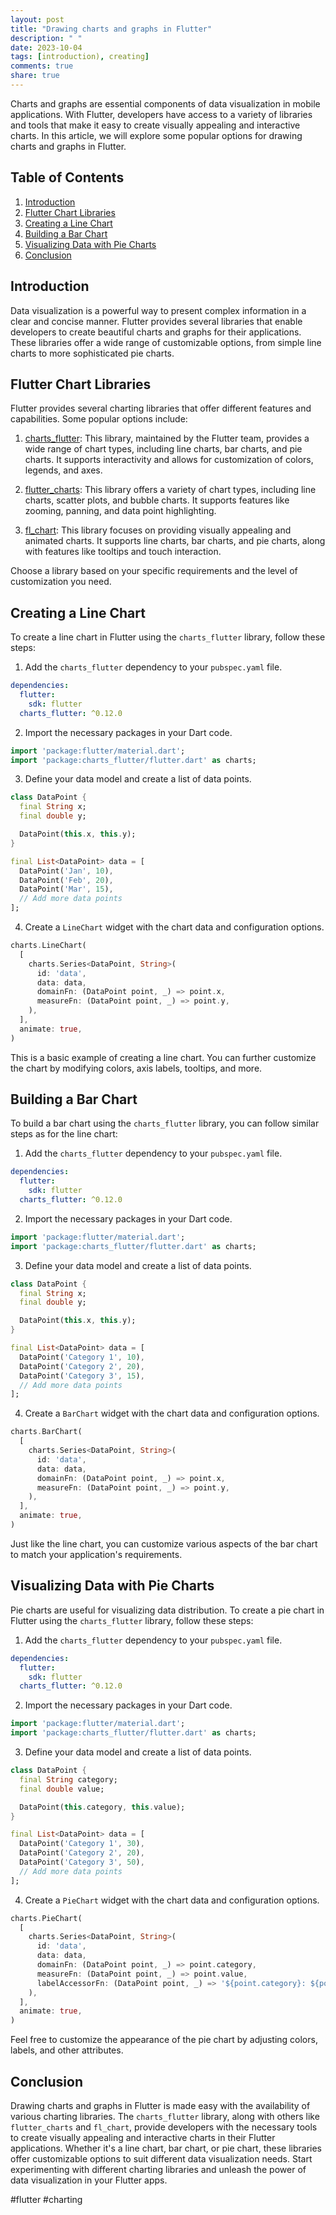 ```yaml
---
layout: post
title: "Drawing charts and graphs in Flutter"
description: " "
date: 2023-10-04
tags: [introduction), creating]
comments: true
share: true
---
```


Charts and graphs are essential components of data visualization in mobile applications. With Flutter, developers have access to a variety of libraries and tools that make it easy to create visually appealing and interactive charts. In this article, we will explore some popular options for drawing charts and graphs in Flutter.

## Table of Contents
1. [Introduction](#introduction)
2. [Flutter Chart Libraries](#flutter-chart-libraries)
3. [Creating a Line Chart](#creating-a-line-chart)
4. [Building a Bar Chart](#building-a-bar-chart)
5. [Visualizing Data with Pie Charts](#visualizing-data-with-pie-charts)
6. [Conclusion](#conclusion)

## Introduction
Data visualization is a powerful way to present complex information in a clear and concise manner. Flutter provides several libraries that enable developers to create beautiful charts and graphs for their applications. These libraries offer a wide range of customizable options, from simple line charts to more sophisticated pie charts.

## Flutter Chart Libraries
Flutter provides several charting libraries that offer different features and capabilities. Some popular options include:

1. [charts_flutter](https://pub.dev/packages/charts_flutter): This library, maintained by the Flutter team, provides a wide range of chart types, including line charts, bar charts, and pie charts. It supports interactivity and allows for customization of colors, legends, and axes.

2. [flutter_charts](https://pub.dev/packages/flutter_charts): This library offers a variety of chart types, including line charts, scatter plots, and bubble charts. It supports features like zooming, panning, and data point highlighting.

3. [fl_chart](https://pub.dev/packages/fl_chart): This library focuses on providing visually appealing and animated charts. It supports line charts, bar charts, and pie charts, along with features like tooltips and touch interaction.

Choose a library based on your specific requirements and the level of customization you need.

## Creating a Line Chart
To create a line chart in Flutter using the `charts_flutter` library, follow these steps:

1. Add the `charts_flutter` dependency to your `pubspec.yaml` file.
```yaml
dependencies:
  flutter:
    sdk: flutter
  charts_flutter: ^0.12.0
```

2. Import the necessary packages in your Dart code.
```dart
import 'package:flutter/material.dart';
import 'package:charts_flutter/flutter.dart' as charts;
```

3. Define your data model and create a list of data points.
```dart
class DataPoint {
  final String x;
  final double y;

  DataPoint(this.x, this.y);
}

final List<DataPoint> data = [
  DataPoint('Jan', 10),
  DataPoint('Feb', 20),
  DataPoint('Mar', 15),
  // Add more data points
];
```

4. Create a `LineChart` widget with the chart data and configuration options.
```dart
charts.LineChart(
  [
    charts.Series<DataPoint, String>(
      id: 'data',
      data: data,
      domainFn: (DataPoint point, _) => point.x,
      measureFn: (DataPoint point, _) => point.y,
    ),
  ],
  animate: true,
)
```

This is a basic example of creating a line chart. You can further customize the chart by modifying colors, axis labels, tooltips, and more.

## Building a Bar Chart
To build a bar chart using the `charts_flutter` library, you can follow similar steps as for the line chart:

1. Add the `charts_flutter` dependency to your `pubspec.yaml` file.
```yaml
dependencies:
  flutter:
    sdk: flutter
  charts_flutter: ^0.12.0
```

2. Import the necessary packages in your Dart code.
```dart
import 'package:flutter/material.dart';
import 'package:charts_flutter/flutter.dart' as charts;
```

3. Define your data model and create a list of data points.
```dart
class DataPoint {
  final String x;
  final double y;

  DataPoint(this.x, this.y);
}

final List<DataPoint> data = [
  DataPoint('Category 1', 10),
  DataPoint('Category 2', 20),
  DataPoint('Category 3', 15),
  // Add more data points
];
```

4. Create a `BarChart` widget with the chart data and configuration options.
```dart
charts.BarChart(
  [
    charts.Series<DataPoint, String>(
      id: 'data',
      data: data,
      domainFn: (DataPoint point, _) => point.x,
      measureFn: (DataPoint point, _) => point.y,
    ),
  ],
  animate: true,
)
```

Just like the line chart, you can customize various aspects of the bar chart to match your application's requirements.

## Visualizing Data with Pie Charts
Pie charts are useful for visualizing data distribution. To create a pie chart in Flutter using the `charts_flutter` library, follow these steps:

1. Add the `charts_flutter` dependency to your `pubspec.yaml` file.
```yaml
dependencies:
  flutter:
    sdk: flutter
  charts_flutter: ^0.12.0
```

2. Import the necessary packages in your Dart code.
```dart
import 'package:flutter/material.dart';
import 'package:charts_flutter/flutter.dart' as charts;
```
  
3. Define your data model and create a list of data points.
```dart
class DataPoint {
  final String category;
  final double value;

  DataPoint(this.category, this.value);
}

final List<DataPoint> data = [
  DataPoint('Category 1', 30),
  DataPoint('Category 2', 20),
  DataPoint('Category 3', 50),
  // Add more data points
];
```

4. Create a `PieChart` widget with the chart data and configuration options.
```dart
charts.PieChart(
  [
    charts.Series<DataPoint, String>(
      id: 'data',
      data: data,
      domainFn: (DataPoint point, _) => point.category,
      measureFn: (DataPoint point, _) => point.value,
      labelAccessorFn: (DataPoint point, _) => '${point.category}: ${point.value}',
    ),
  ],
  animate: true,
)
```

Feel free to customize the appearance of the pie chart by adjusting colors, labels, and other attributes.

## Conclusion
Drawing charts and graphs in Flutter is made easy with the availability of various charting libraries. The `charts_flutter` library, along with others like `flutter_charts` and `fl_chart`, provide developers with the necessary tools to create visually appealing and interactive charts in their Flutter applications. Whether it's a line chart, bar chart, or pie chart, these libraries offer customizable options to suit different data visualization needs. Start experimenting with different charting libraries and unleash the power of data visualization in your Flutter apps.

#flutter #charting